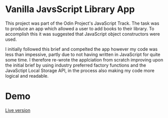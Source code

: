 # Vanilla JavsScript Library App
This project was part of the Odin Project's JavaScript Track. The task was to produce an app which allowed a user to add books to their library. To accomplish this it was suggested that JavaScript object constructors were used. 

I initially followed this brief and compelted the app however my code was less than impessive, partly due to not having written in JavaScript for quite some time. I therefore re-wrote the applciation from scratch improving upon the initial brief by using industry preferred factory functions and the JavaSctipt Local Storage API, in the process also making my code more logical and readable.   

# Demo 
[Live version](https://crobbo.github.io/Library-App/)
